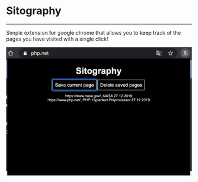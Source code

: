 # Sitography
---

Simple extension for google chrome that allows you to keep track of the pages you have visited with a single click!

![Demo](demo.png)
